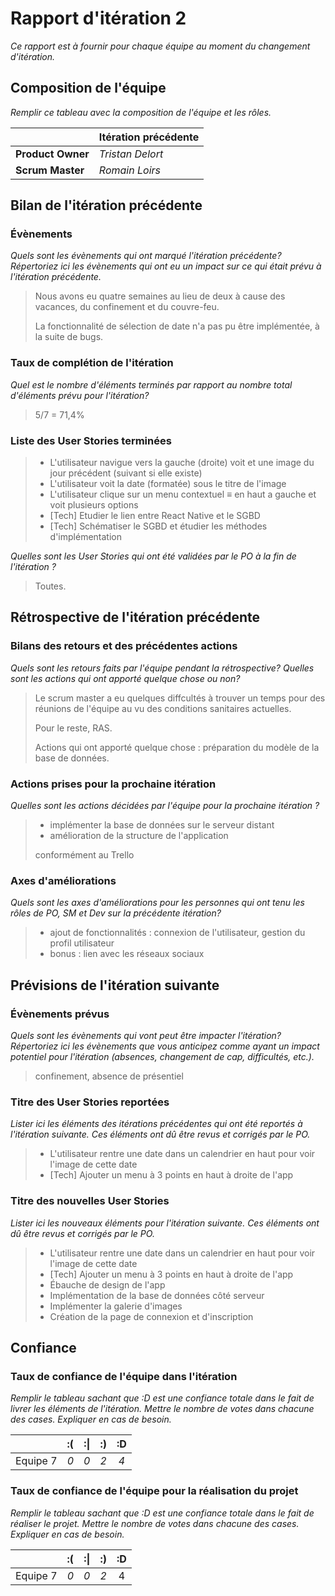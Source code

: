 # Rapport d'itération 2
*Ce rapport est à fournir pour chaque équipe au moment du changement d'itération.*

## Composition de l'équipe 
*Remplir ce tableau avec la composition de l'équipe et les rôles.*

| &nbsp;            | Itération précédente |
| ----------------- | -------------------- |
| **Product Owner** | *Tristan Delort*     |
| **Scrum Master**  | *Romain Loirs*       |

## Bilan de l'itération précédente  
### Évènements 
*Quels sont les évènements qui ont marqué l'itération précédente? Répertoriez ici les évènements qui ont eu un impact sur ce qui était prévu à l'itération précédente.*

> Nous avons eu quatre semaines au lieu de deux à cause des vacances, du confinement et du couvre-feu.
>
> La fonctionnalité de sélection de date n'a pas pu être implémentée, à la suite de bugs.

### Taux de complétion de l'itération  
*Quel est le nombre d'éléments terminés par rapport au nombre total d'éléments prévu pour l'itération?*
> 5/7 = 71,4%

### Liste des User Stories terminées

> - L'utilisateur navigue vers la gauche (droite) voit et une image du jour précédent (suivant si elle existe)
> - L'utilisateur voit la date (formatée) sous le titre de l'image
> - L'utilisateur clique sur un menu contextuel ≡ en haut a gauche et voit plusieurs options
> - [Tech] Etudier le lien entre React Native et le SGBD
> - [Tech] Schématiser le SGBD et étudier les méthodes d'implémentation

*Quelles sont les User Stories qui ont été validées par le PO à la fin de l'itération ?*

> Toutes.

## Rétrospective de l'itération précédente

### Bilans des retours et des précédentes actions 
*Quels sont les retours faits par l'équipe pendant la rétrospective? Quelles sont les actions qui ont apporté quelque chose ou non?*

> Le scrum master a eu quelques diffcultés à trouver un temps pour des réunions de l'équipe au vu des conditions sanitaires actuelles.
>
> Pour le reste, RAS.
>
> Actions qui ont apporté quelque chose : préparation du modèle de la base de données.

### Actions prises pour la prochaine itération
*Quelles sont les actions décidées par l'équipe pour la prochaine itération ?*

> - implémenter la base de données sur le serveur distant
> - amélioration de la structure de l'application
>
> conformément au Trello

### Axes d'améliorations 
*Quels sont les axes d'améliorations pour les personnes qui ont tenu les rôles de PO, SM et Dev sur la précédente itération?*
> - ajout de fonctionnalités : connexion de l'utilisateur, gestion du profil utilisateur
> - bonus : lien avec les réseaux sociaux

## Prévisions de l'itération suivante  
### Évènements prévus  
*Quels sont les évènements qui vont peut être impacter l'itération? Répertoriez ici les évènements que vous anticipez comme ayant un impact potentiel pour l'itération (absences, changement de cap, difficultés, etc.).*
> confinement, absence de présentiel

### Titre des User Stories reportées  
*Lister ici les éléments des itérations précédentes qui ont été reportés à l'itération suivante. Ces éléments ont dû être revus et corrigés par le PO.*

> - L'utilisateur rentre une date dans un calendrier en haut pour voir l'image de cette date
> - [Tech] Ajouter un menu à 3 points en haut à droite de l'app

### Titre des nouvelles User Stories  
*Lister ici les nouveaux éléments pour l'itération suivante. Ces éléments ont dû être revus et corrigés par le PO.*
> - L'utilisateur rentre une date dans un calendrier en haut pour voir l'image de cette date
> - [Tech] Ajouter un menu à 3 points en haut à droite de l'app
> - Ébauche de design de l'app
> - Implémentation de la base de données côté serveur
> - Implémenter la galerie d'images
> - Création de la page de connexion et d'inscription

## Confiance 
### Taux de confiance de l'équipe dans l'itération  
*Remplir le tableau sachant que :D est une confiance totale dans le fait de livrer les éléments de l'itération. Mettre le nombre de votes dans chacune des cases. Expliquer en cas de besoin.*

|          	| :( 	| :&#124; 	| :) 	| :D 	|
|:--------:	|:----:	|:----:	    |:----:	|:----:	|
| Equipe 7 	|  *0* 	|  *0* 	    |  *2* 	|  *4* 	|

### Taux de confiance de l'équipe pour la réalisation du projet 
*Remplir le tableau sachant que :D est une confiance totale dans le fait de réaliser le projet. Mettre le nombre de votes dans chacune des cases. Expliquer en cas de besoin.*

|          	| :( 	| :&#124; 	| :) 	| :D 	|
|:--------:	|:----:	|:----:	    |:----:	|:----:	|
| Equipe 7 	|  *0* 	|  *0* 	    |  *2* 	|  4 	|

 
